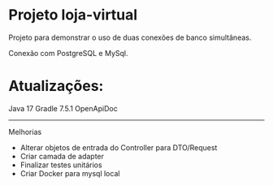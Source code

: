 # Projeto loja-virtual

Projeto para demonstrar o uso de duas conexões de banco simultâneas.

Conexão com PostgreSQL e MySql.

# Atualizações: 

Java 17
Gradle 7.5.1
OpenApiDoc

----------------------------------------------------------------    

Melhorias

* Alterar objetos de entrada do Controller para DTO/Request
* Criar camada de adapter
* Finalizar testes unitários
* Criar Docker para mysql local
